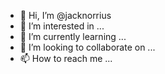 - 👋 Hi, I’m @jacknorrius
- 👀 I’m interested in ...
- 🌱 I’m currently learning ...
- 💞️ I’m looking to collaborate on ...
- 📫 How to reach me ...

<!---
jacknorrius/jacknorrius is a ✨ special ✨ repository because its `README.md` (this file) appears on your GitHub profile.
You can click the Preview link to take a look at your changes.
--->
